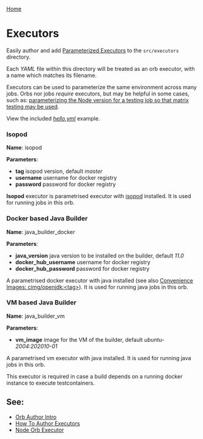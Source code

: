 [Home](../../README.md)

# Executors

Easily author and add [Parameterized Executors](https://circleci.com/docs/2.0/reusing-config/#executors) to the `src/executors` directory.

Each _YAML_ file within this directory will be treated as an orb executor, with a name which matches its filename.

Executors can be used to parameterize the same environment across many jobs. Orbs nor jobs _require_ executors, but may be helpful in some cases, such as: [parameterizing the Node version for a testing job so that matrix testing may be used](https://circleci.com/orbs/registry/orb/circleci/node#usage-run_matrix_testing).

View the included _[hello.yml](./hello.yml)_ example.

### Isopod

**Name**: isopod

**Parameters**:

- **tag** isopod version, default *master*
- **username** username for docker registry
- **password** password for docker registry

**Isopod** executor is parametrised executor with [isopod](https://github.com/ricardo-ch/isopod) installed. It is used for running jobs in this orb.

### Docker based Java Builder

**Name**: java_builder_docker

**Parameters**:

- **java_version** java version to be installed on the builder, default *11.0*
- **docker_hub_username** username for docker registry
- **docker_hub_password** password for docker registry

A parametrised docker executor with java installed (see also [Convenience Images: cimg/openjdk:\<tag>](https://circleci.com/developer/images/image/cimg/openjdk)). It is used for running java jobs in this orb.

### VM based Java Builder

**Name**: java_builder_vm

**Parameters**:

- **vm_image** image for the VM of the builder, default *ubuntu-2004:202010-01*

A parametrised vm executor with java installed. It is used for running java jobs in this orb.

This executor is required in case a build depends on a running docker instance to execute testcontainers.

## See:
 - [Orb Author Intro](https://circleci.com/docs/2.0/orb-author-intro/#section=configuration)
 - [How To Author Executors](https://circleci.com/docs/2.0/reusing-config/#authoring-reusable-executors)
 - [Node Orb Executor](https://github.com/CircleCI-Public/node-orb/blob/master/src/executors/default.yml)
